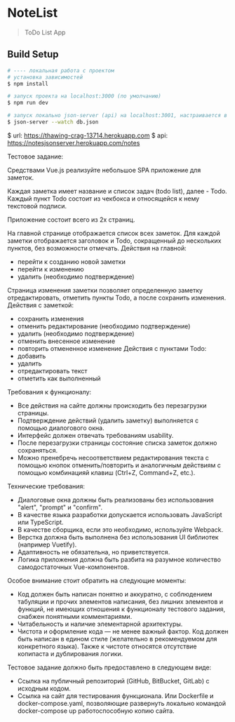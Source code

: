 # NoteList

> ToDo List App

## Build Setup

``` bash
# ---- локальная работа с проектом
# установка зависимостей
$ npm install

# запуск проекта на localhost:3000 (по умолчанию)
$ npm run dev

# запуск локально json-server (api) на localhost:3001, настраивается в json.server.json
$ json-server --watch db.json
```

$ url: https://thawing-crag-13714.herokuapp.com
$ api: https://notesjsonserver.herokuapp.com/notes

Тестовое задание:

Средствами Vue.js реализуйте небольшое SPA приложение для заметок.

Каждая заметка имеет название и список задач (todo list), далее - Todo.
Каждый пункт Todo состоит из чекбокса и относящейся к нему текстовой 
подписи.

Приложение состоит всего из 2х страниц.

На главной странице отображается список всех заметок.
Для каждой заметки отображается заголовок и Todo, сокращенный до 
нескольких пунктов, без возможности отмечать.
Действия на главной:
- перейти к созданию новой заметки
- перейти к изменению
- удалить (необходимо подтверждение)

Страница изменения заметки позволяет определенную заметку 
отредактировать, отметить пункты Todo, а после сохранить изменения.
Действия с заметкой:
- сохранить изменения
- отменить редактирование (необходимо подтверждение)
- удалить (необходимо подтверждение)
- отменить внесенное изменение
- повторить отмененное изменение
Действия с пунктами Todo:
- добавить
- удалить
- отредактировать текст
- отметить как выполненный

Требования к функционалу:
- Все действия на сайте должны происходить без перезагрузки страницы.
- Подтверждение действий (удалить заметку) выполняется с помощью 
диалогового окна.
- Интерфейс должен отвечать требованиям usability.
- После перезагрузки страницы состояние списка заметок должно 
сохраняться.
- Можно пренебречь несоответствием редактирования текста с помощью 
кнопок отменить/повторить и аналогичным действиям с помощью комбинацияй 
клавиш (Ctrl+Z, Command+Z, etc.).

Технические требования:
- Диалоговые окна должны быть реализованы без использования "alert", 
"prompt" и "confirm".
- В качестве языка разработки допускается использовать JavaScript или 
TypeScript.
- В качестве сборщика, если это необходимо, используйте Webpack.
- Верстка должна быть выполнена без использования UI библиотек (например 
Vuetify).
- Адаптивность не обязательна, но приветствуется.
- Логика приложения должна быть разбита на разумное количество 
самодостаточных Vue-компонентов.

Особое внимание стоит обратить на следующие моменты:
- Код должен быть написан понятно и аккуратно, с соблюдением табуляции и 
прочих элементов написания, без лишних элементов и функций, не имеющих 
отношения к функционалу тестового задания, снабжен понятными 
комментариями.
- Читабельность и наличие элементарной архитектуры.
- Чистота и оформление кода — не менее важный фактор. Код должен быть 
написан в едином стиле (желательно в рекомендуемом для конкретного 
языка). Также к чистоте относятся отсутствие копипаста и дублирования 
логики.

Тестовое задание должно быть предоставлено в следующем виде:
- Ссылка на публичный репозиторий (GitHub, BitBucket, GitLab) с исходным 
кодом.
- Ссылка на сайт для тестирования функционала. Или Dockerfile и 
docker-compose.yaml, позволяющие развернуть локально командой 
docker-compose up работоспособную копию сайта.



